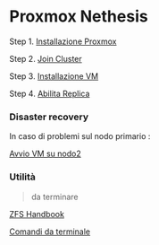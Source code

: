 # Proxmox Nethesis

Step 1. [Installazione Proxmox](pve-install.md)

Step 2. [Join Cluster](join-cluster.md)

Step 3. [Installazione VM](vm-install.md)

Step 4. [Abilita Replica](replica-vm.md)

### Disaster recovery

In caso di problemi sul nodo primario :

[Avvio VM su nodo2](dr-vm-nodo2.md)


### Utilità

> da terminare

[ZFS Handbook](zfs-handbook.md)

[Comandi da terminale](cfg-term.md)